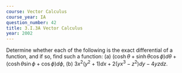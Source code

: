 ```yaml
---
course: Vector Calculus
course_year: IA
question_number: 42
title: 3.I.3A Vector Calculus
year: 2002
---
```



Determine whether each of the following is the exact differential of a function, and if so, find such a function:
(a) $(\cosh \theta+\sinh \theta \cos \phi) d \theta+(\cosh \theta \sin \phi+\cos \phi) d \phi$,
(b) $3 x^{2}\left(y^{2}+1\right) d x+2\left(y x^{3}-z^{2}\right) d y-4 y z d z$.